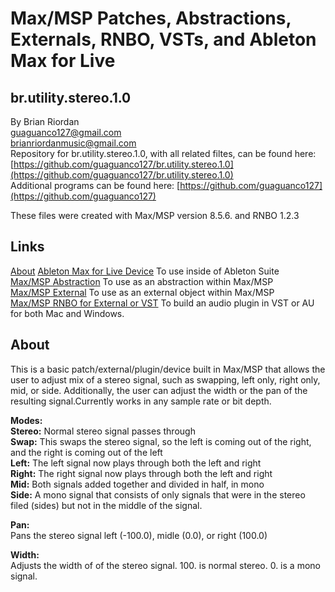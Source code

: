 # Max/MSP Patches, Abstractions, Externals, RNBO, VSTs, and Ableton Max for Live 

## br.utility.stereo.1.0



By Brian Riordan  
[guaguanco127@gmail.com](mailto:guaguanco127@gmail.com)  
[brianriordanmusic@gmail.com](mailto:brianriordanmusic@gmail.com)  
Repository for br.utility.stereo.1.0, with all related filtes, can be found here: [https://github.com/guaguanco127/br.utility.stereo.1.0](https://github.com/guaguanco127/br.utility.stereo.1.0)  
Additional programs can be found here: [https://github.com/guaguanco127](https://github.com/guaguanco127)

These files were created with Max/MSP version 8.5.6. and RNBO 1.2.3

## Links

[About](#About) 
[Ableton Max for Live Device](https://github.com/guaguanco127/br.utility.stereo.1.0/tree/main/Ableton%20Max%20For%20Live) To use inside of Ableton Suite   
[Max/MSP Abstraction](https://github.com/guaguanco127/br.utility.stereo.1.0/tree/main/MaxMSP%20Abstraction) To use as an abstraction within Max/MSP   
[Max/MSP External](https://github.com/guaguanco127/br.utility.gain.1.0/tree/main/MaxMSP%20External) To use as an external object within Max/MSP     
[Max/MSP RNBO for External or VST](https://github.com/guaguanco127/br.utility.stereo.1.0/tree/main/RNBO%20Patchers%20for%20External%20or%20VST) To build an audio plugin in VST or AU for both Mac and Windows.   

## <a name="About"></a>About

This is a basic patch/external/plugin/device built in Max/MSP that allows the user to adjust mix of a stereo signal, such as swapping, left only, right only, mid, or side. Additionally, the user can adjust the width or the pan of the resulting signal.Currently works in any sample rate or bit depth.
  
**Modes:**   
**Stereo:** Normal stereo signal passes through  
**Swap:** This swaps the stereo signal, so the left is coming out of the right, and the right is coming out of the left  
**Left:** The left signal now plays through both the left and right  
**Right:** The right signal now plays through both the left and right  
**Mid:** Both signals added together and divided in half, in mono  
**Side:** A mono signal that consists of only signals that were in the stereo filed (sides) but not in the middle of the signal. 

**Pan:**  
Pans the stereo signal left (-100.0), midle (0.0), or right (100.0)

**Width:**  
Adjusts the width of of the stereo signal. 100. is normal stereo. 0. is a mono signal.
